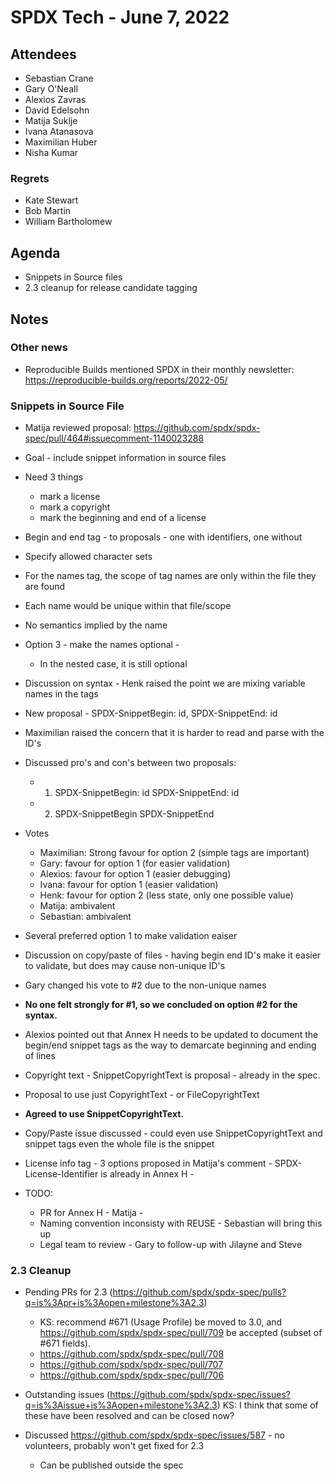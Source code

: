 # SPDX Tech - June 7, 2022

## Attendees
* Sebastian Crane
* Gary O'Neall
* Alexios Zavras
* David Edelsohn
* Matija Suklje
* Ivana Atanasova
* Maximilian Huber
* Nisha Kumar

### Regrets
* Kate Stewart
* Bob Martin
* William Bartholomew

## Agenda
* Snippets in Source files 
* 2.3 cleanup for release candidate tagging

## Notes

### Other news
* Reproducible Builds mentioned SPDX in their monthly newsletter: https://reproducible-builds.org/reports/2022-05/

### Snippets in Source File
* Matija reviewed proposal: https://github.com/spdx/spdx-spec/pull/464#issuecomment-1140023288
* Goal - include snippet information in source files
* Need 3 things
  * mark a license
  * mark a copyright
  * mark the beginning and end of a license
* Begin and end tag - to proposals - one with identifiers, one without
* Specify allowed character sets
* For the names tag, the scope of tag names are only within the file they are found
* Each name would be unique within that file/scope
* No semantics implied by the name
* Option 3 - make the names optional - 
  * In the nested case, it is still optional 
* Discussion on syntax - Henk raised the point we are mixing variable names in the tags
* New proposal - SPDX-SnippetBegin: id, SPDX-SnippetEnd: id
* Maximilian raised the concern that it is harder to read and parse with the ID's
* Discussed pro's and con's between two proposals:
  * 1) SPDX-SnippetBegin: id    SPDX-SnippetEnd: id
  * 2) SPDX-SnippetBegin   SPDX-SnippetEnd
* Votes
  * Maximilian: Strong favour for option 2 (simple tags are important)
  * Gary: favour for option 1 (for easier validation)
  * Alexios: favour for option 1 (easier debugging)
  * Ivana: favour for option 1 (easier validation)
  * Henk: favour for option 2 (less state, only one possible value)
  * Matija: ambivalent
  * Sebastian: ambivalent

* Several preferred option 1 to make validation eaiser
* Discussion on copy/paste of files - having begin end ID's make it easier to validate, but does may cause non-unique ID's
* Gary changed his vote to #2 due to the non-unique names
* **No one felt strongly for #1, so we concluded on option #2 for the syntax.**
* Alexios pointed out that Annex H needs to be updated to document the begin/end snippet tags as the way to demarcate beginning and ending of lines
* Copyright text - SnippetCopyrightText is proposal - already in the spec.  
* Proposal to use just CopyrightText - or FileCopyrightText
* **Agreed to use SnippetCopyrightText.**
* Copy/Paste issue discussed - could even use SnippetCopyrightText and snippet tags even the whole file is the snippet
* License info tag - 3 options proposed in Matija's comment - SPDX-License-Identifier is already in Annex H - 
* TODO: 
  * PR for Annex H - Matija -
  * Naming convention inconsisty with REUSE - Sebastian will bring this up
  * Legal team to review - Gary to follow-up with Jilayne and Steve

### 2.3 Cleanup
* Pending PRs for 2.3 (https://github.com/spdx/spdx-spec/pulls?q=is%3Apr+is%3Aopen+milestone%3A2.3)
  * KS:  recommend #671 (Usage Profile) be moved to 3.0, and https://github.com/spdx/spdx-spec/pull/709 be accepted (subset of #671 fields).   
  * https://github.com/spdx/spdx-spec/pull/708
  * https://github.com/spdx/spdx-spec/pull/707
  * https://github.com/spdx/spdx-spec/pull/706
  
* Outstanding issues (https://github.com/spdx/spdx-spec/issues?q=is%3Aissue+is%3Aopen+milestone%3A2.3) KS: I think that some of these have been resolved and can be closed now?
* Discussed https://github.com/spdx/spdx-spec/issues/587 - no volunteers, probably won't get fixed for 2.3
  * Can be published outside the spec
